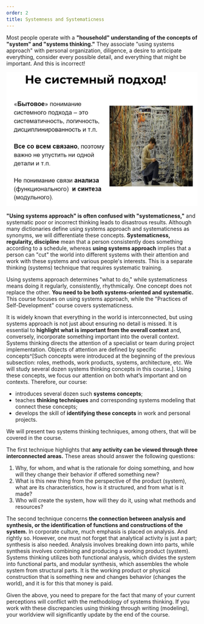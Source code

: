 ```yaml
---
order: 2
title: Systemness and Systematicness
---
```


Most people operate with a **"household" understanding of the concepts of "system" and "systems thinking."** They associate "using systems approach" with personal organization, diligence, a desire to anticipate everything, consider every possible detail, and everything that might be important. And this is incorrect!

![](./systemness-and-systematicness-0.png)

**"Using systems approach" is often confused with "systematicness,"** and systematic poor or incorrect thinking leads to disastrous results. Although many dictionaries define using systems approach and systematicness as synonyms, we will differentiate these concepts. **Systematicness, regularity, discipline** mean that a person consistently does something according to a schedule, whereas **using systems approach** implies that a person can "cut" the world into different systems with their attention and work with these systems and various people's interests. This is a separate thinking (systems) technique that requires systematic training.

Using systems approach determines "what to do," while systematicness means doing it regularly, consistently, rhythmically. One concept does not replace the other. **You need to be both systems-oriented and systematic.** This course focuses on using systems approach, while the "Practices of Self-Development" course covers systematicness.

It is widely known that everything in the world is interconnected, but using systems approach is not just about ensuring no detail is missed. It is essential to **highlight what is important from the overall context** and, conversely, incorporate something important into the overall context. Systems thinking directs the attention of a specialist or team during project implementation. Objects of attention are defined by specific concepts^[Such concepts were introduced at the beginning of the previous subsection: roles, methods, work products, systems, architecture, etc. We will study several dozen systems thinking concepts in this course.]. Using these concepts, we focus our attention on both what’s important and on contexts. Therefore, our course:

* introduces several dozen such **systems concepts**;
* teaches **thinking techniques** and corresponding systems modeling that connect these concepts;
* develops the skill of **identifying these concepts** in work and personal projects.

We will present two systems thinking techniques, among others, that will be covered in the course.

The first technique highlights that **any activity can be viewed through three interconnected areas.** These areas should answer the following questions:

1. Why, for whom, and what is the rationale for doing something, and how will they change their behavior if offered something new?
2. What is this new thing from the perspective of the product (system), what are its characteristics, how is it structured, and from what is it made?
3. Who will create the system, how will they do it, using what methods and resources?

The second technique concerns **the connection between analysis and synthesis, or the identification of functions and constructions of the system.** In corporate culture, much emphasis is placed on analysis. And rightly so. However, one must not forget that analytical activity is just a part; synthesis is also needed. Analysis involves breaking down into parts, while synthesis involves combining and producing a working product (system). Systems thinking utilizes both functional analysis, which divides the system into functional parts, and modular synthesis, which assembles the whole system from structural parts. It is the working product or physical construction that is something new and changes behavior (changes the world), and it is for this that money is paid.

Given the above, you need to prepare for the fact that many of your current perceptions will conflict with the methodology of systems thinking. If you work with these discrepancies using thinking through writing (modeling), your worldview will significantly update by the end of the course.